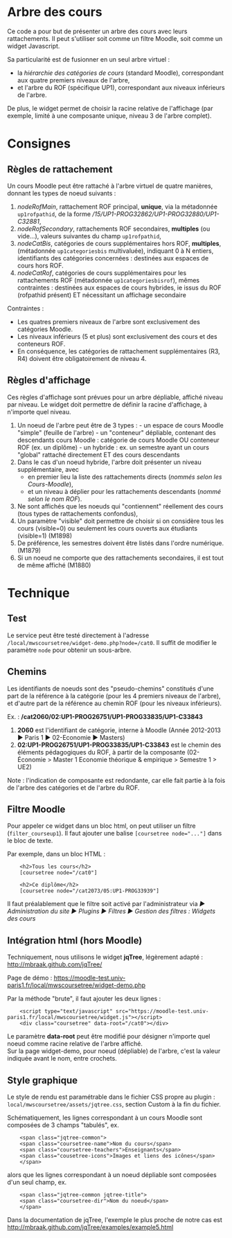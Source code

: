 # Arbre des cours

Ce code a pour but de présenter un arbre des cours avec leurs rattachements.
Il peut s'utiliser soit comme un filtre Moodle, soit comme un widget Javascript.

Sa particularité est de fusionner en un seul arbre virtuel :

*  la *hiérarchie des catégories de cours* (standard Moodle),
correspondant aux quatre premiers niveaux de l'arbre, 
*  et l'arbre du ROF (spécifique UP1), correspondant aux niveaux inférieurs de l'arbre.

De plus, le widget permet de choisir la racine relative de l'affichage (par exemple, limité à une composante unique, niveau 3 de l'arbre complet).

# Consignes

## Règles de rattachement

Un cours Moodle peut être rattaché à l'arbre virtuel de quatre manières, donnant les types de noeud suivants :
 1.  *nodeRofMain*, rattachement ROF principal, **unique**, via la métadonnée `up1rofpathid`,
de la forme */15/UP1-PROG32862/UP1-PROG32880/UP1-C32881*,
 2.  *nodeRofSecondary*, rattachements ROF secondaires, **multiples** (ou vide...), valeurs suivantes du champ `up1rofpathid`,
 3.  *nodeCatBis*, catégories de cours supplémentaires hors ROF, **multiples**,
(métadonnée `up1categoriesbis` multivaluée), indiquant 0 à N entiers,
identifiants des catégories concernées : destinées aux espaces de cours hors ROF.
 4.  *nodeCatRof*, catégories de cours supplémentaires pour les rattachements ROF (métadonnée `up1categoriesbisrof`),
mêmes contraintes : destinées aux espaces de cours hybrides, ie issus du ROF (rofpathid présent) ET nécessitant un affichage secondaire

Contraintes :

*  Les quatres premiers niveaux de l'arbre sont exclusivement des catégories Moodle.
*  Les niveaux inférieurs (5 et plus) sont exclusivement des cours et des conteneurs ROF.
*  En conséquence, les catégories de rattachement supplémentaires (R3, R4) doivent être obligatoirement de niveau 4.


## Règles d'affichage

Ces règles d'affichage sont prévues pour un arbre dépliable, affiché niveau par niveau.
Le widget doit permettre de définir la racine d'affichage, à n'importe quel niveau.

 1.  Un noeud de l'arbre peut être de 3 types :
    - un espace de cours Moodle "simple" (feuille de l'arbre)
    - un "conteneur" dépliable, contenant des descendants cours Moodle : catégorie de cours Moodle OU conteneur ROF (ex. un diplôme)
    - un hybride : ex. un semestre ayant un cours "global" rattaché directement ET des cours descendants
 2.  Dans le cas d'un noeud hybride, l'arbre doit présenter un niveau supplémentaire, avec
     - en premier lieu la liste des rattachements directs (*nommés selon les Cours-Moodle*),
     - et un niveau à déplier pour les rattachements descendants (*nommé selon le nom ROF*).
 3.  Ne sont affichés que les noeuds qui "contiennent" réellement des cours (tous types de rattachements confondus),
 4.  Un paramètre "visible" doit permettre de choisir si on considère tous les cours (visible=0)
     ou seulement les cours ouverts aux étudiants (visible=1) (M1898)
 5.  De préférence, les semestres doivent être listés dans l'ordre numérique. (M1879)
 6.  Si un noeud ne comporte que des rattachements secondaires, il est tout de même affiché (M1880)


# Technique

## Test

Le service peut être testé directement à l'adresse `/local/mwscoursetree/widget-demo.php?node=/cat0`.
Il suffit de modifier le paramètre `node` pour obtenir un sous-arbre.

## Chemins

Les identifiants de noeuds sont des "pseudo-chemins" constitués d'une part de la référence à la catégorie (pour les 4 premiers niveaux de l'arbre), et d'autre part de la référence au chemin ROF (pour les niveaux inférieurs).

Ex. : **/cat2060/02:UP1-PROG26751/UP1-PROG33835/UP1-C33843** 
 1.  **2060** est l'identifiant de catégorie, interne à Moodle (Année 2012-2013 ► Paris 1 ► 02-Economie ► Masters)
 2.  **02:UP1-PROG26751/UP1-PROG33835/UP1-C33843** est le chemin des éléments pédagogiques du ROF, à partir de la composante (02-Économie > Master 1 Economie théorique & empirique > Semestre 1 > UE2)

Note : l'indication de composante est redondante, car elle fait partie à la fois de l'arbre des catégories et de l'arbre du ROF.


## Filtre Moodle

Pour appeler ce widget dans un bloc html, on peut utiliser un filtre (`filter_courseup1`).
Il faut ajouter une balise `[coursetree node="..."]` dans le bloc de texte.

Par exemple, dans un bloc HTML :

```
    <h2>Tous les cours</h2>
    [coursetree node="/cat0"]
        
    <h2>Ce diplôme</h2>
    [coursetree node="/cat2073/05:UP1-PROG33939"]
```

Il faut préalablement que le filtre soit activé par l'administrateur via
*► Administration du site ► Plugins ► Filtres ► Gestion des filtres :  Widgets des cours*


## Intégration html (hors Moodle)

Techniquement, nous utilisons le widget **jqTree**, légèrement adapté :
<http://mbraak.github.com/jqTree/>

Page de démo : 
<https://moodle-test.univ-paris1.fr/local/mwscoursetree/widget-demo.php>

Par la méthode "brute", il faut ajouter les deux lignes :

```
    <script type="text/javascript" src="https://moodle-test.univ-paris1.fr/local/mwscoursetree/widget.js"></script>
    <div class="coursetree" data-root="/cat0"></div>
```

Le paramètre **data-root** peut être modifié pour désigner n'importe quel noeud comme racine relative de l'arbre affiché.  
Sur la page widget-demo, pour noeud (dépliable) de l'arbre, c'est la valeur indiquée avant le nom, entre crochets.

## Style graphique

Le style de rendu est paramétrable dans le fichier CSS propre au plugin : 
`local/mwscoursetree/assets/jqtree.css`, section Custom à la fin du fichier.

Schématiquement, les lignes correspondant à un cours Moodle sont composées de 3 champs "tabulés", ex.

```
    <span class="jqtree-common">
    <span class="coursetree-name">Nom du cours</span>
    <span class="coursetree-teachers">Enseignants</span>
    <span class="cousetree-icons">Images et liens des icônes</span>
    </span>
```

alors que les lignes correspondant à un noeud dépliable sont composées d'un seul champ, ex. 

```
    <span class="jqtree-common jqtree-title">
    <span class="coursetree-dir">Nom du noeud</span>
    </span>
```

Dans la documentation de jqTree, l'exemple le plus proche de notre cas est 
<http://mbraak.github.com/jqTree/examples/example5.html>
